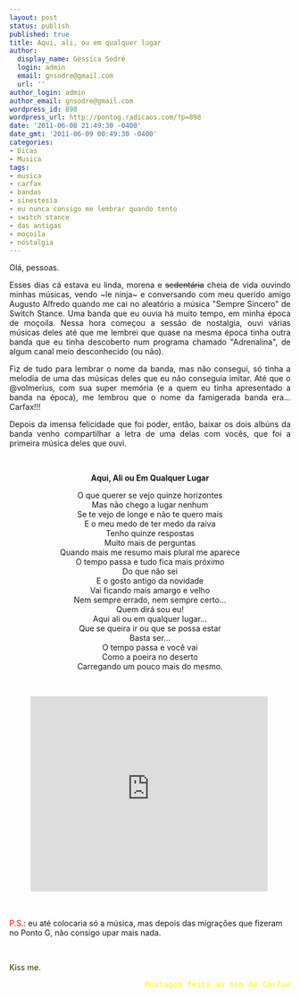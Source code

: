 ```yaml
---
layout: post
status: publish
published: true
title: Aqui, ali, ou em qualquer lugar
author:
  display_name: Géssica Sodré
  login: admin
  email: gnsodre@gmail.com
  url: ''
author_login: admin
author_email: gnsodre@gmail.com
wordpress_id: 898
wordpress_url: http://pontog.radicaos.com/?p=898
date: '2011-06-08 21:49:30 -0400'
date_gmt: '2011-06-09 00:49:30 -0400'
categories:
- Dicas
- Musica
tags:
- musica
- carfax
- bandas
- sinestesia
- eu nunca consigo me lembrar quando tento
- switch stance
- das antigas
- moçoila
- nostalgia
---
```

<p style="text-align: justify;">Olá, pessoas.</p>
<p style="text-align: justify;">Esses dias cá estava eu linda, morena e <del>sedentária</del> cheia de vida ouvindo minhas músicas, vendo ~le ninja~ e conversando com meu querido amigo Augusto Alfredo quando me cai no aleatório a música "Sempre Sincero" de Switch Stance. Uma banda que eu ouvia há muito tempo, em minha época de moçoila. Nessa hora começou a sessão de nostalgia, ouvi várias músicas deles até que me lembrei que quase na mesma época tinha outra banda que eu tinha descoberto num programa chamado "Adrenalina", de algum canal meio desconhecido (ou não).</p>
<p style="text-align: justify;">Fiz de tudo para lembrar o nome da banda, mas não consegui, só tinha a melodia de uma das músicas deles que eu não conseguia imitar. Até que o @volmerius, com sua super memória (e a quem eu tinha apresentado a banda na época), me lembrou que o nome da famigerada banda era... Carfax!!!</p>
<p style="text-align: justify;">Depois da imensa felicidade que foi poder, então, baixar os dois albúns da banda venho compartilhar a letra de uma delas com vocês, que foi a primeira música deles que ouvi.</p>
<p style="text-align: justify;">&nbsp;</p>
<p style="text-align: center;"><strong>Aqui, Ali ou Em Qualquer Lugar</strong></p>
<p style="text-align: center;">O que querer se vejo quinze horizontes<br />
Mas não chego a lugar nenhum<br />
Se te vejo de longe e não te quero mais<br />
E o meu medo de ter medo da raiva<br />
Tenho quinze respostas<br />
Muito mais de perguntas<br />
Quando mais me resumo mais plural me aparece<br />
O tempo passa e tudo fica mais próximo<br />
Do que não sei<br />
E o gosto antigo da novidade<br />
Vai ficando mais amargo e velho<br />
Nem sempre errado, nem sempre certo...<br />
Quem dirá sou eu!<br />
Aqui ali ou em qualquer lugar...<br />
Que se queira ir ou que se possa estar<br />
Basta ser...<br />
O tempo passa e você vai<br />
Como a poeira no deserto<br />
Carregando um pouco mais do mesmo.</p>
<p style="text-align: left;">&nbsp;</p>
<p style="text-align: center;"><iframe width="425" height="349" src="http://www.youtube.com/embed/29Hl8LdqSdU" frameborder="0" allowfullscreen></iframe>&nbsp;</p>
<p style="text-align: left;">&nbsp;</p>
<p style="text-align: left;"><span style="color: #ff0000;">P.S.</span>: eu até colocaria só a música, mas depois das migrações que fizeram no Ponto G, não consigo upar mais nada.</p>
<p style="text-align: left;">&nbsp;</p>
<p style="text-align: left;"><span style="color: #333300;">Kiss me.</span></p>
<pre style="text-align: right;"><span style="color: #ffff00;">Postagem feita ao som de Carfax</span>
</pre>
